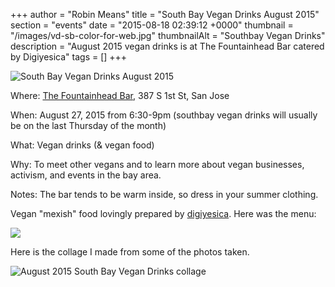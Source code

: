 +++
author = "Robin Means"
title = "South Bay Vegan Drinks August 2015"
section = "events"
date = "2015-08-18 02:39:12 +0000"
thumbnail = "/images/vd-sb-color-for-web.jpg"
thumbnailAlt = "Southbay Vegan Drinks"
description = "August 2015 vegan drinks is at The Fountainhead Bar catered by Digiyesica"
tags = []
+++

![South Bay Vegan Drinks August 2015](/images/VDflier-Aug-web.png)

Where:&nbsp;[The Fountainhead Bar](http://www.yelp.com/biz/the-fountainhead-bar-san-jose), 387 S 1st St, San Jose

When: August 27, 2015 from 6:30-9pm (southbay vegan drinks will usually be on the last Thursday of the month)

What: Vegan drinks (& vegan food)

Why: To meet other vegans and to learn more about vegan businesses, activism, and events in the bay area.

Notes: The bar tends to be warm inside, so dress in your summer clothing.



Vegan "mexish" food lovingly prepared by [digiyesica](http://digiyesica.tumblr.com/). Here was the menu:

![](/images/food-menu_Page_1.png)

Here is the collage I made from some of the photos taken.

![August 2015 South Bay Vegan Drinks collage](/images/Screen-Shot-2015-08-30-at-10.31.57-PM.png)



